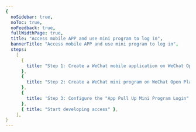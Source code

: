 ```yaml
---
{
  noSidebar: true,
  noToc: true,
  noFeedback: true,
  fullWidthPage: true,
  title: "Access mobile APP and use mini program to log in",
  bannerTitle: "Access mobile APP and use mini program to log in",
  steps:
    [
      {
        title: "Step 1: Create a WeChat mobile application on WeChat Open Platform",
      },
      {
        title: "Step 2: Create a WeChat mini program on WeChat Open Platform (optional)",
      },
      {
        title: 'Step 3: Configure the "App Pull Up Mini Program Login" application in the {{$localeConfig.brandName}} console (optional)',
      },
      { title: "Start developing access" },
    ],
}
---
```


<IntegrationDetail backLink="/guides/connections/social"/>
